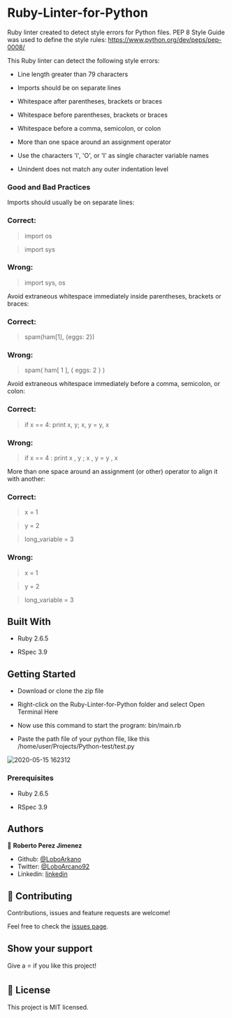 # Ruby-Linter-for-Python
Ruby linter created to detect style errors for Python files.
PEP 8 Style Guide was used to define the style rules: https://www.python.org/dev/peps/pep-0008/

This Ruby linter can detect the following style errors:

- Line length greater than 79 characters

- Imports should be on separate lines

- Whitespace after parentheses, brackets or braces

- Whitespace before parentheses, brackets or braces

- Whitespace before a comma, semicolon, or colon

- More than one space around an assignment operator

- Use the characters 'l', 'O', or 'I' as single character variable names

- Unindent does not match any outer indentation level

### Good and Bad Practices

Imports should usually be on separate lines:

### Correct:
> import os

> import sys

### Wrong:
> import sys, os

Avoid extraneous whitespace immediately inside parentheses, brackets or braces:

### Correct:
> spam(ham[1], {eggs: 2})

### Wrong:
> spam( ham[ 1 ], { eggs: 2 } )

Avoid extraneous whitespace immediately before a comma, semicolon, or colon:

### Correct:
> if x == 4: print x, y; x, y = y, x

### Wrong:
> if x == 4 : print x , y ; x , y = y , x

More than one space around an assignment (or other) operator to align it with another:

### Correct:
> x = 1

> y = 2

> long_variable = 3

### Wrong:
> x             = 1

> y             = 2

> long_variable = 3

## Built With

- Ruby 2.6.5

- RSpec 3.9

## Getting Started

- Download or clone the zip file

- Right-click on the Ruby-Linter-for-Python folder and select Open Terminal Here

- Now use this command to start the program: bin/main.rb

- Paste the path file of your python file, like this /home/user/Projects/Python-test/test.py

![2020-05-15 162312](https://user-images.githubusercontent.com/33432289/82097833-4d700000-96c9-11ea-9320-bf7899d302e6.jpg)

### Prerequisites

- Ruby 2.6.5

- RSpec 3.9

## Authors

👤 **Roberto Perez Jimenez**

- Github: [@LoboArkano](https://github.com/LoboArkano)
- Twitter: [@LoboArcano92](https://twitter.com/LoboArcano92)
- Linkedin: [linkedin](https://www.linkedin.com/in/jos%C3%A9-roberto-p%C3%A9rez-jim%C3%A9nez-97a729195/ )

## 🤝 Contributing

Contributions, issues and feature requests are welcome!

Feel free to check the [issues page](https://github.com/LoboArkano/Ruby-Linter-for-Python/issues).

## Show your support

Give a ⭐️ if you like this project!
 
## 📝 License

This project is MIT licensed.
